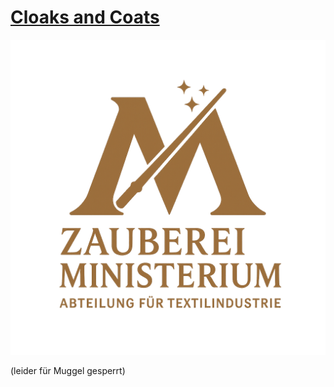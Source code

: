 # [Cloaks and Coats](https://cloaksandcoats.de)

![Zaubereiministerium](zaubereiministerium.png)

(leider für Muggel gesperrt)
